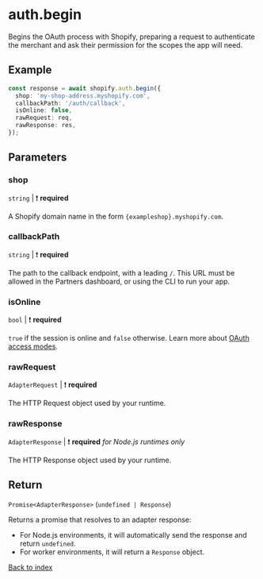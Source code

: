 # auth.begin

Begins the OAuth process with Shopify, preparing a request to authenticate the merchant and ask their permission for the scopes the app will need.

## Example

```ts
const response = await shopify.auth.begin({
  shop: 'my-shop-address.myshopify.com',
  callbackPath: '/auth/callback',
  isOnline: false,
  rawRequest: req,
  rawResponse: res,
});
```

## Parameters

### shop

`string` | :exclamation: **required**

A Shopify domain name in the form `{exampleshop}.myshopify.com`.

### callbackPath

`string` | :exclamation: **required**

The path to the callback endpoint, with a leading `/`. This URL must be allowed in the Partners dashboard, or using the CLI to run your app.

### isOnline

`bool` | :exclamation: **required**

`true` if the session is online and `false` otherwise. Learn more about [OAuth access modes](https://shopify.dev/apps/auth/oauth/access-modes).

### rawRequest

`AdapterRequest` | :exclamation: **required**

The HTTP Request object used by your runtime.

### rawResponse

`AdapterResponse` | :exclamation: **required** _for Node.js runtimes only_

The HTTP Response object used by your runtime.

## Return

`Promise<AdapterResponse>` (`undefined | Response`)

Returns a promise that resolves to an adapter response:

- For Node.js environments, it will automatically send the response and return `undefined`.
- For worker environments, it will return a `Response` object.

[Back to index](./README.md)
